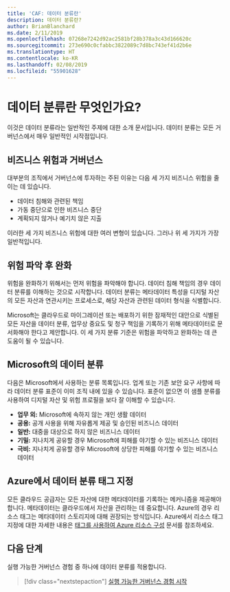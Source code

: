 ```yaml
---
title: 'CAF: 데이터 분류란'
description: 데이터 분류란?
author: BrianBlanchard
ms.date: 2/11/2019
ms.openlocfilehash: 07268e7242d92ac2581bf28b378a3c43d166620c
ms.sourcegitcommit: 273e690c0cfabbc3822089c7d8bc743ef41d2b6e
ms.translationtype: HT
ms.contentlocale: ko-KR
ms.lasthandoff: 02/08/2019
ms.locfileid: "55901628"
---
```

<!-- markdownlint-disable MD026 -->

# <a name="what-is-data-classification"></a>데이터 분류란 무엇인가요?

이것은 데이터 분류라는 일반적인 주제에 대한 소개 문서입니다. 데이터 분류는 모든 거버넌스에서 매우 일반적인 시작점입니다.

## <a name="business-risks-and-governance"></a>비즈니스 위험과 거버넌스

대부분의 조직에서 거버넌스에 투자하는 주된 이유는 다음 세 가지 비즈니스 위험을 줄이는 데 있습니다.

* 데이터 침해와 관련된 책임
* 가동 중단으로 인한 비즈니스 중단
* 계획되지 않거나 예기치 않은 지출

이러한 세 가지 비즈니스 위험에 대한 여러 변형이 있습니다. 그러나 위 세 가지가 가장 일반적입니다.

## <a name="understand-then-mitigate"></a>위험 파악 후 완화

위험을 완화하기 위해서는 먼저 위험을 파악해야 합니다. 데이터 침해 책임의 경우 데이터 분류를 이해하는 것으로 시작합니다. 데이터 분류는 메타데이터 특성을 디지털 자산의 모든 자산과 연관시키는 프로세스로, 해당 자산과 관련된 데이터 형식을 식별합니다.

Microsoft는 클라우드로 마이그레이션 또는 배포하기 위한 잠재적인 대안으로 식별된 모든 자산을 데이터 분류, 업무상 중요도 및 청구 책임을 기록하기 위해 메타데이터로 문서화해야 한다고 제안합니다. 이 세 가지 분류 기준은 위험을 파악하고 완화하는 데 큰 도움이 될 수 있습니다.

## <a name="microsofts-data-classification"></a>Microsoft의 데이터 분류

다음은 Microsoft에서 사용하는 분류 목록입니다. 업계 또는 기존 보안 요구 사항에 따라 데이터 분류 표준이 이미 조직 내에 있을 수 있습니다. 표준이 없으면 이 샘플 분류를 사용하여 디지털 자산 및 위험 프로필을 보다 잘 이해할 수 있습니다.  

* **업무 외:** Microsoft에 속하지 않는 개인 생활 데이터
* **공용:** 공개 사용을 위해 자유롭게 제공 및 승인된 비즈니스 데이터
* **일반:** 대중을 대상으로 하지 않은 비즈니스 데이터
* **기밀:** 지나치게 공유할 경우 Microsoft에 피해를 야기할 수 있는 비즈니스 데이터
* **극비:** 지나치게 공유할 경우 Microsoft에 상당한 피해를 야기할 수 있는 비즈니스 데이터

## <a name="tagging-data-classification-in-azure"></a>Azure에서 데이터 분류 태그 지정

모든 클라우드 공급자는 모든 자산에 대한 메타데이터를 기록하는 메커니즘을 제공해야 합니다. 메타데이터는 클라우드에서 자산을 관리하는 데 중요합니다. Azure의 경우 리소스 태그는 메타데이터 스토리지에 대해 권장되는 방식입니다. Azure에서 리소스 태그 지정에 대한 자세한 내용은 [태그를 사용하여 Azure 리소스 구성](/azure/azure-resource-manager/resource-group-using-tags) 문서를 참조하세요.

## <a name="next-steps"></a>다음 단계

실행 가능한 거버넌스 경험 중 하나에 데이터 분류를 적용합니다.

> [!div class="nextstepaction"]
> [실행 가능한 거버넌스 경험 시작](../journeys/overview.md)
